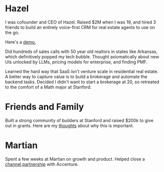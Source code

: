 <script>
  import SEO from '$lib/components/SEO.svelte';
  import StructuredData from '$lib/components/StructuredData.svelte';
</script>

<SEO 
  title="Experience"
  description="My entrepreneurial journey - From founding Hazel and raising $2M at 19 to building voice-first AI applications for real estate."
  keywords="Vedant Khanna experience, Hazel, startup founder, entrepreneur, AI applications, real estate tech, Stanford"
/>

<StructuredData 
  type="WebPage"
  title="Experience - Vedant Khanna"
  description="My entrepreneurial journey - From founding Hazel and raising $2M at 19 to building voice-first AI applications for real estate."
/>

# Hazel

I was cofounder and CEO of Hazel. Raised $2M when I was 19, and hired
3 friends to build an entirely voice-first CRM for real estate agents
to use on the go.

Here's a [demo.](https://youtu.be/CKjFMmc5wi8?si=sfs4W27oi-hlZ9Yt&t=14)

Did hundreds of sales calls with 50 year old realtors in states like
Arkansas, which definitively popped my tech bubble. Thought
axiomatically about new UIs unlocked by LLMs, pricing models for
enterprise, and finding PMF.

Learned the hard way that SaaS isn't venture scale in residential real
estate. A better way to capture value is to build a brokerage and
automate the backend tasks. Decided I didn't want to start a
brokerage at 20, so retreated to the comfort of a Math major at
Stanford.

# Friends and Family

Built a strong community of builders at Stanford and raised $200k to give out in grants. Here are my [thoughts](https://friendsandfam.xyz/manifesto) about why this is important.

# Martian

Spent a few weeks at Martian on growth and product. Helped close a [channel partnership](https://newsroom.accenture.com/news/2024/accenture-invests-in-martian-to-bring-dynamic-routing-of-large-language-queries-and-more-effective-ai-systems-to-clients) with Accenture.
